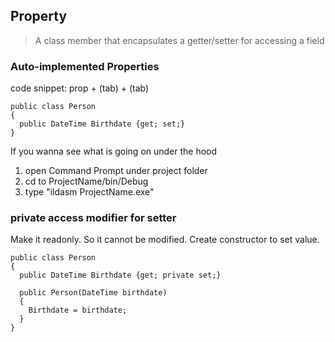 ## Property
> A class member that encapsulates a getter/setter for accessing a field

### Auto-implemented Properties
code snippet: prop + (tab) + (tab)
```
public class Person
{
  public DateTime Birthdate {get; set;}
}
```
If you wanna see what is going on under the hood
1. open Command Prompt under project folder
2. cd to ProjectName/bin/Debug
3. type "ildasm ProjectName.exe"

### private access modifier for setter
Make it readonly. So it cannot be modified. Create constructor to set value.
```
public class Person
{
  public DateTime Birthdate {get; private set;}

  public Person(DateTime birthdate)
  {
    Birthdate = birthdate;
  }
}
```
